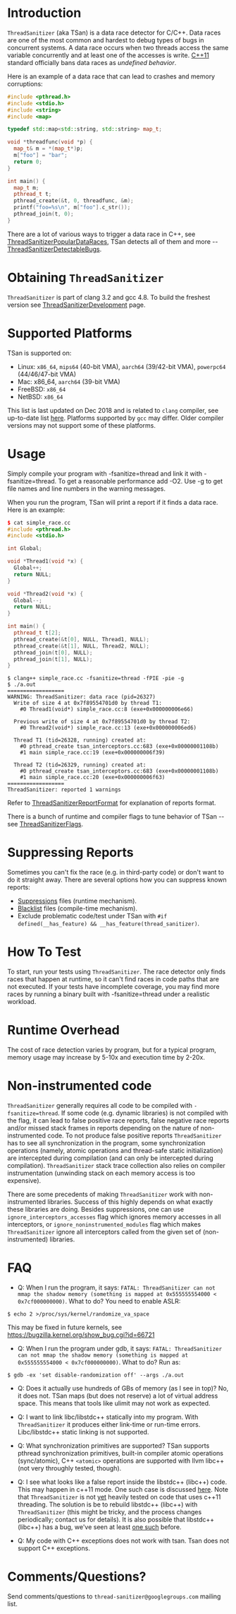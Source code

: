 # Introduction

`ThreadSanitizer` (aka TSan) is a data race detector for C/C++. Data races are one of the most common and hardest to debug types of bugs in concurrent systems. A data race occurs when two threads access the same variable concurrently and at least one of the accesses is write. [C++11](http://en.wikipedia.org/wiki/C%2B%2B11) standard officially bans data races as _undefined behavior_.

Here is an example of a data race that can lead to crashes and memory corruptions:

```c++
#include <pthread.h>
#include <stdio.h>
#include <string>
#include <map>

typedef std::map<std::string, std::string> map_t;

void *threadfunc(void *p) {
  map_t& m = *(map_t*)p;
  m["foo"] = "bar";
  return 0;
}

int main() {
  map_t m;
  pthread_t t;
  pthread_create(&t, 0, threadfunc, &m);
  printf("foo=%s\n", m["foo"].c_str());
  pthread_join(t, 0);
}
```

There are a lot of various ways to trigger a data race in C++, see [ThreadSanitizerPopularDataRaces](ThreadSanitizerPopularDataRaces), TSan detects all of them and more -- [ThreadSanitizerDetectableBugs](ThreadSanitizerDetectableBugs).

# Obtaining `ThreadSanitizer`

`ThreadSanitizer` is part of clang 3.2 and gcc 4.8. To build the freshest version see [ThreadSanitizerDevelopment](ThreadSanitizerDevelopment) page.

# Supported Platforms

TSan is supported on:

 * Linux: `x86_64`, `mips64` (40-bit VMA), `aarch64` (39/42-bit VMA), `powerpc64` (44/46/47-bit VMA)
 * Mac: x86_64, `aarch64` (39-bit VMA)
 * FreeBSD: `x86_64`
 * NetBSD: `x86_64`

This list is last updated on Dec 2018 and is related to `clang` compiler, see up-to-date list [here](https://github.com/llvm-mirror/compiler-rt/blob/master/lib/tsan/rtl/tsan_platform.h). Platforms supported by `gcc` may differ. Older compiler versions may not support some of these platforms.

# Usage

Simply compile your program with -fsanitize=thread and link it with -fsanitize=thread. To get a reasonable performance add -O2. Use -g to get file names and line numbers in the warning messages.

When you run the program, TSan will print a report if it finds a data race. Here is an example:

```c++
$ cat simple_race.cc
#include <pthread.h>
#include <stdio.h>

int Global;

void *Thread1(void *x) {
  Global++;
  return NULL;
}

void *Thread2(void *x) {
  Global--;
  return NULL;
}

int main() {
  pthread_t t[2];
  pthread_create(&t[0], NULL, Thread1, NULL);
  pthread_create(&t[1], NULL, Thread2, NULL);
  pthread_join(t[0], NULL);
  pthread_join(t[1], NULL);
}
```

```
$ clang++ simple_race.cc -fsanitize=thread -fPIE -pie -g
$ ./a.out 
==================
WARNING: ThreadSanitizer: data race (pid=26327)
  Write of size 4 at 0x7f89554701d0 by thread T1:
    #0 Thread1(void*) simple_race.cc:8 (exe+0x000000006e66)

  Previous write of size 4 at 0x7f89554701d0 by thread T2:
    #0 Thread2(void*) simple_race.cc:13 (exe+0x000000006ed6)

  Thread T1 (tid=26328, running) created at:
    #0 pthread_create tsan_interceptors.cc:683 (exe+0x00000001108b)
    #1 main simple_race.cc:19 (exe+0x000000006f39)

  Thread T2 (tid=26329, running) created at:
    #0 pthread_create tsan_interceptors.cc:683 (exe+0x00000001108b)
    #1 main simple_race.cc:20 (exe+0x000000006f63)
==================
ThreadSanitizer: reported 1 warnings
```

Refer to [ThreadSanitizerReportFormat](ThreadSanitizerReportFormat) for explanation of reports format.

There is a bunch of runtime and compiler flags to tune behavior of TSan -- see [ThreadSanitizerFlags](ThreadSanitizerFlags).

# Suppressing Reports

Sometimes you can't fix the race (e.g. in third-party code) or don't want to do it straight away. There are several options how you can suppress known reports:

  * [Suppressions](ThreadSanitizerSuppressions) files (runtime mechanism).
  * [Blacklist](ThreadSanitizerFlags) files (compile-time mechanism).
  * Exclude problematic code/test under TSan with `#if defined(__has_feature) && __has_feature(thread_sanitizer)`.

# How To Test

To start, run your tests using `ThreadSanitizer`. The race detector only finds races that happen at runtime, so it can't find races in code paths that are not executed. If your tests have incomplete coverage, you may find more races by running a binary built with -fsanitize=thread under a realistic workload.

# Runtime Overhead

The cost of race detection varies by program, but for a typical program, memory usage may increase by 5-10x and execution time by 2-20x.

# Non-instrumented code

`ThreadSanitizer` generally requires all code to be compiled with `-fsanitize=thread`. If some code (e.g. dynamic libraries) is not compiled with the flag, it can lead to false positive race reports, false negative race reports and/or missed stack frames in reports depending on the nature of non-instrumented code. To not produce false positive reports `ThreadSanitizer` has to see all synchronization in the program, some synchronization operations (namely, atomic operations and thread-safe static initialization) are intercepted during compilation (and can only be intercepted during compilation). `ThreadSanitizer` stack trace collection also relies on compiler instrumentation (unwinding stack on each memory access is too expensive).

There are some precedents of making `ThreadSanitizer` work with non-instrumented libraries. Success of this highly depends on what exactly these libraries are doing. Besides suppressions, one can use `ignore_interceptors_accesses` flag which ignores memory accesses in all interceptors, or `ignore_noninstrumented_modules` flag which makes `ThreadSanitizer` ignore all interceptors called from the given set of (non-instrumented) libraries. 

# FAQ

  * Q: When I run the program, it says: `FATAL: ThreadSanitizer can not mmap the shadow memory (something is mapped at 0x555555554000 < 0x7cf000000000)`. What to do?
You need to enable ASLR:

```
$ echo 2 >/proc/sys/kernel/randomize_va_space
```

This may be fixed in future kernels, see https://bugzilla.kernel.org/show_bug.cgi?id=66721

  * Q: When I run the program under gdb, it says: `FATAL: ThreadSanitizer can not mmap the shadow memory (something is mapped at 0x555555554000 < 0x7cf000000000)`. What to do?
Run as:

```
$ gdb -ex 'set disable-randomization off' --args ./a.out
```

  * Q: Does it actually use hundreds of GBs of memory (as I see in top)?
No, it does not. TSan maps (but does not reserve) a lot of virtual address space. This means that tools like ulimit may not work as expected.

  * Q: I want to link libc/libstdc++ statically into my program. With `ThreadSanitizer` it produces either link-time or run-time errors.
Libc/libstdc++ static linking is not supported.

  * Q: What synchronization primitives are supported?
TSan supports pthread synchronization primitives, built-in compiler atomic operations (sync/atomic), C++ `<atomic>` operations are supported with llvm libc++ (not very throughly tested, though).

  * Q: I see what looks like a false report inside the libstdc++ (libc++) code.
This may happen in c++11 mode. One such case is discussed [here](http://lists.cs.uiuc.edu/pipermail/cfe-dev/2014-February/035408.html).
Note that `ThreadSanitizer` is not [yet](https://github.com/google/sanitizers/issues/455) heavily tested on code that uses c++11 threading.
The solution is be to rebuild libstdc++ (libc++) with `ThreadSanitizer` (this might be tricky, and the process changes periodically; contact us for details).
It is also possible that libstdc++ (libc++) has a bug, we've seen at least [one such](http://gcc.gnu.org/bugzilla/show_bug.cgi?id=59215) before.

  * Q: My code with C++ exceptions does not work with tsan.
Tsan does not support C++ exceptions.

# Comments/Questions?

Send comments/questions to `thread-sanitizer@googlegroups.com` mailing list.